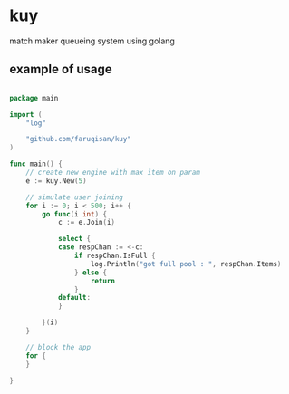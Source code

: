 # kuy

match maker queueing system using golang

## example of usage

```go

package main

import (
	"log"

	"github.com/faruqisan/kuy"
)

func main() {
    // create new engine with max item on param
	e := kuy.New(5)

    // simulate user joining
	for i := 0; i < 500; i++ {
		go func(i int) {
			c := e.Join(i)

			select {
			case respChan := <-c:
				if respChan.IsFull {
					log.Println("got full pool : ", respChan.Items)
				} else {
					return
				}
			default:
			}

		}(i)
	}

    // block the app
	for {
	}

}


```
